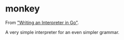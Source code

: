 # monkey

From ["Writing an Interpreter in Go"](https://interpreterbook.com/).

A very simple interpreter for an even simpler grammar.

